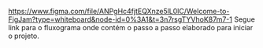 https://www.figma.com/file/ANPgHc4fjtEQXnze5lL0lC/Welcome-to-FigJam?type=whiteboard&node-id=0%3A1&t=3n7rsgTYVhoK87m7-1
Segue link para o fluxograma onde contém o passo a passo elaborado para iniciar o projeto.
